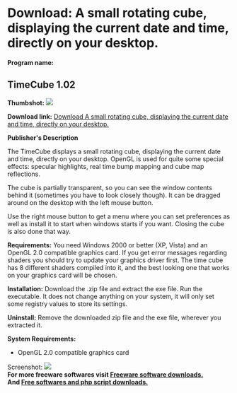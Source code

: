 # Download: A small rotating cube, displaying the current date and time, directly on your desktop.

**Program name:**

## TimeCube 1.02

  
**Thumbshot:** ![](http://www.freewarefiles.com/screenshot/timecube12.jpg)   
  
**Download link:** [Download A small rotating cube, displaying the current date and time, directly on your desktop.](http://freesoftwares.boysofts.com/TimeCube_program_45606.html)  
  


**Publisher's Description**  
  


The TimeCube displays a small rotating cube, displaying the current date and time, directly on your desktop. OpenGL is used for quite some special effects: specular highlights, real time bump mapping and cube map reflections. 

The cube is partially transparent, so you can see the window contents behind it (sometimes you have to look closely though). It can be dragged around on the desktop with the left mouse button.

Use the right mouse button to get a menu where you can set preferences as well as install it to start when windows starts if you want. Closing the cube is also done that way.

**Requirements:** You need Windows 2000 or better (XP, Vista) and an OpenGL 2.0 compatible graphics card. If you get error messages regarding shaders you should try to update your graphics driver first. The time cube has 8 different shaders compiled into it, and the best looking one that works on your graphics card will be chosen.

**Installation:** Download the .zip file and extract the exe file. Run the executable. It does not change anything on your system, it will only set some registry values to store its settings.

**Uninstall:** Remove the downloaded zip file and the exe file, wherever you extracted it.

**System Requirements:**

  * OpenGL 2.0 compatible graphics card 

  
  
Screenshot: ![](http://www.freewarefiles.com/screenshot/timecube12.jpg)   
**For more freeware softwares visit [Freeware software downloads.](http://freesoftwares.boysofts.com/)**   
**And [Free softwares and php script downloads.](http://www.boysofts.com/)**
